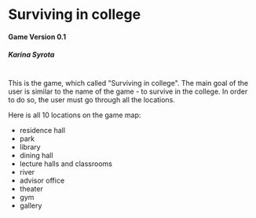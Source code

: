 # Surviving in college
#### Game Version 0.1
##### _Karina Syrota_
<br>
This is the game, which called "Surviving in college". The main goal of the user is similar to the name of the game - to survive in the college. In order to do so, the user must go through all the locations.

Here is all 10 locations on the game map: 
- residence hall
- park
- library
- dining hall
- lecture halls and classrooms
- river
- advisor office
- theater
- gym
- gallery

